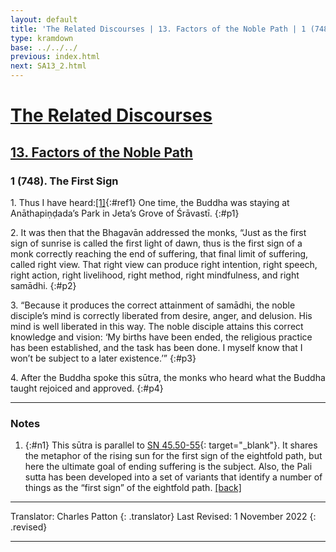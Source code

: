 ```yaml
---
layout: default
title: 'The Related Discourses | 13. Factors of the Noble Path | 1 (748). The First Sign'
type: kramdown
base: ../../../
previous: index.html
next: SA13_2.html
---
```


# [The Related Discourses](../index.html)
## [13. Factors of the Noble Path](index.html)
### 1 (748). The First Sign

1\. Thus I have heard:[\[1\]](#n1){:#ref1} One time, the Buddha was staying at Anāthapiṇḍada’s Park in Jeta’s Grove of Śrāvastī.
{:#p1}

2\. It was then that the Bhagavān addressed the monks, “Just as the first sign of sunrise is called the first light of dawn, thus is the first sign of a monk correctly reaching the end of suffering, that final limit of suffering, called right view. That right view can produce right intention, right speech, right action, right livelihood, right method, right mindfulness, and right samādhi.
{:#p2}

3\. “Because it produces the correct attainment of samādhi, the noble disciple’s mind is correctly liberated from desire, anger, and delusion. His mind is well liberated in this way. The noble disciple attains this correct knowledge and vision: ‘My births have been ended, the religious practice has been established, and the task has been done. I myself know that I won’t be subject to a later existence.’”
{:#p3}

4\. After the Buddha spoke this sūtra, the monks who heard what the Buddha taught rejoiced and approved.
{:#p4}

---

### Notes

1. {:#n1} This sūtra is parallel to [SN 45.50-55](https://suttacentral.net/sn45.50){: target="_blank"}. It shares the metaphor of the rising sun for the first sign of the eightfold path, but here the ultimate goal of ending suffering is the subject. Also, the Pali sutta has been developed into a set of variants that identify a number of things as the “first sign” of the eightfold path. [\[back\]](#ref1)

---

Translator: Charles Patton
{: .translator}
Last Revised: 1 November 2022
{: .revised}

---